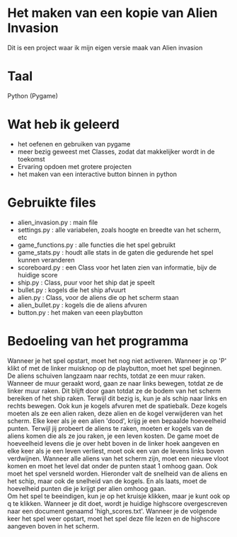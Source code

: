 # Het maken van een kopie van Alien Invasion
Dit is een project waar ik mijn eigen versie maak van Alien invasion

# Taal
Python (Pygame)

# Wat heb ik geleerd

  * het oefenen en gebruiken van pygame
  * meer bezig geweest met Classes, zodat dat makkelijker wordt in de toekomst
  * Ervaring opdoen met grotere projecten
  * het maken van een interactive button binnen in python
  
 # Gebruikte files
 
  * alien_invasion.py : main file
  * settings.py : alle variabelen, zoals hoogte en breedte van het scherm, etc
  * game_functions.py : alle functies die het spel gebruikt
  * game_stats.py : houdt alle stats in de gaten die gedurende het spel kunnen veranderen
  * scoreboard.py : een Class voor het laten zien van informatie, bijv de huidige score
  * ship.py : Class, puur voor het ship dat je speelt
  * bullet.py : kogels die het ship afvuurt
  * alien.py : Class, voor de aliens die op het scherm staan
  * alien_bullet.py : kogels die de aliens afvuren
  * button.py : het maken van eeen playbutton
  
 # Bedoeling van het programma
 Wanneer je het spel opstart, moet het nog niet activeren. Wanneer je op 'P' klikt of met de linker muisknop op de playbutton, moet het spel beginnen. De aliens schuiven langzaam naar rechts, totdat ze een muur raken. Wanneer de muur geraakt word, gaan ze naar links bewegen, totdat ze de linker muur raken. Dit blijft door gaan totdat ze de bodem van het scherm bereiken of het ship raken. 
Terwijl dit bezig is, kun je als schip naar links en rechts bewegen. Ook kun je kogels afvuren met de spatiebalk. Deze kogels moeten als ze een alien raken, deze alien en de kogel verwijderen van het scherm.
Elke keer als je een alien 'dood', krijg je een bepaalde hoeveelheid punten. Terwijl jij probeert de aliens te raken, moeten er kogels van de aliens komen die als ze jou raken, je een leven kosten. De game moet de hoeveelheid levens die je over hebt boven in de linker hoek aangeven en elke keer als je een leven verliest, moet ook een van de levens links boven verdwijnen.
Wanneer alle aliens van het scherm zijn, moet een nieuwe vloot komen en moet het level dat onder de punten staat 1 omhoog gaan. Ook moet het spel versneld worden. Hieronder valt de snelheid van de aliens en het schip, maar ook de snelheid van de kogels. En als laats, moet de hoevelheid punten die je krijgt per alien omhoog gaan.\
Om het spel te beeindigen, kun je op het kruisje klikken, maar je kunt ook op q te klikken. Wanneer je dit doet, wordt je huidige highscore overgescreven naar een document genaamd 'high_scores.txt'. Wanneer je de volgende keer het spel weer opstart, moet het spel deze file lezen en de highscore aangeven boven in het scherm.

